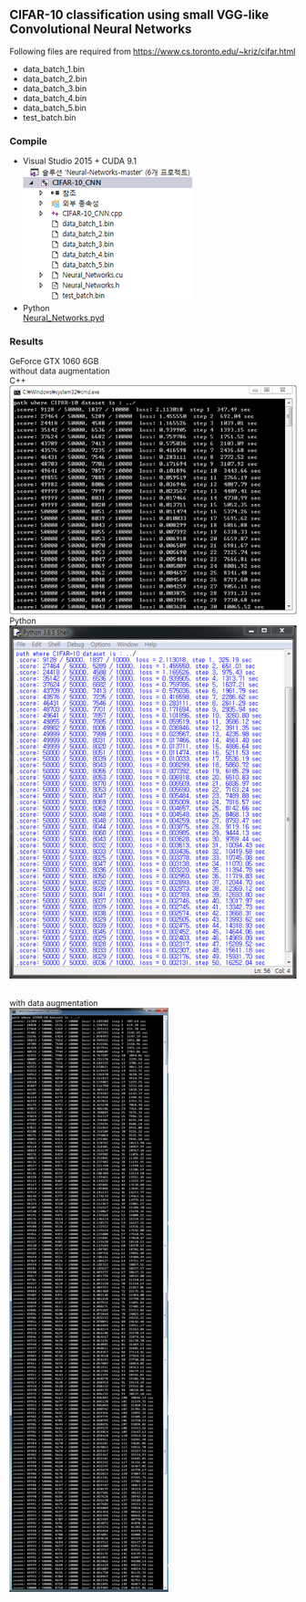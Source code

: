 ## CIFAR-10 classification using small VGG-like Convolutional Neural Networks
Following files are required from https://www.cs.toronto.edu/~kriz/cifar.html
  - data_batch_1.bin
  - data_batch_2.bin
  - data_batch_3.bin
  - data_batch_4.bin
  - data_batch_5.bin
  - test_batch.bin

### Compile
- Visual Studio 2015 + CUDA 9.1</br>
![VS_2015](/CIFAR-10_CNN/screenshot/VS_2015.png)</br>
- Python</br>
[Neural_Networks.pyd](https://github.com/paperrune/Neural-Networks/tree/master/Python)</br>

### Results
GeForce GTX 1060 6GB</br>
without data augmentation</br>
C++</br>
![result](/CIFAR-10_CNN/screenshot/CIFAR-10_CNN.png)</br>
Python</br>
![result](/CIFAR-10_CNN/screenshot/CIFAR-10_CNN_Python.png)</br></br>

with data augmentation</br>
![result](/CIFAR-10_CNN/screenshot/CIFAR-10_CNN+.png)
